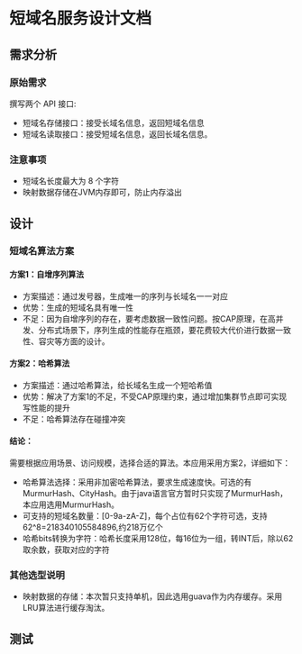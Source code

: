 # 短域名服务设计文档

## 需求分析
### 原始需求
撰写两个 API 接口:
- 短域名存储接口：接受长域名信息，返回短域名信息
- 短域名读取接口：接受短域名信息，返回长域名信息。

### 注意事项
- 短域名长度最大为 8 个字符
- 映射数据存储在JVM内存即可，防止内存溢出

## 设计
### 短域名算法方案
#### 方案1：自增序列算法
- 方案描述：通过发号器，生成唯一的序列与长域名一一对应
- 优势：生成的短域名具有唯一性
- 不足：因为自增序列的存在，要考虑数据一致性问题。按CAP原理，在高并发、分布式场景下，序列生成的性能存在瓶颈，要花费较大代价进行数据一致性、容灾等方面的设计。

#### 方案2：哈希算法
- 方案描述：通过哈希算法，给长域名生成一个短哈希值
- 优势：解决了方案1的不足，不受CAP原理约束，通过增加集群节点即可实现写性能的提升
- 不足：哈希算法存在碰撞冲突

#### 结论：
需要根据应用场景、访问规模，选择合适的算法。本应用采用方案2，详细如下：
- 哈希算法选择：采用非加密哈希算法，要求生成速度快。可选的有MurmurHash、CityHash。由于java语言官方暂时只实现了MurmurHash，本应用选用MurmurHash。
- 可支持的短域名数量：[0-9a-zA-Z]，每个占位有62个字符可选，支持62^8=218340105584896,约218万亿个
- 哈希bits转换为字符：哈希长度采用128位，每16位为一组，转INT后，除以62取余数，获取对应的字符

### 其他选型说明
- 映射数据的存储：本次暂只支持单机，因此选用guava作为内存缓存。采用LRU算法进行缓存淘汰。

## 测试